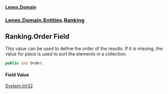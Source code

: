 #### [Lenex.Domain](index.md 'index')
### [Lenex.Domain.Entities](Lenex.Domain.Entities.md 'Lenex.Domain.Entities').[Ranking](Lenex.Domain.Entities.Ranking.md 'Lenex.Domain.Entities.Ranking')

## Ranking.Order Field

This value can be used to define the order of the results. If it is missing, the value for place is used to sort the elements in a collection.

```csharp
public int Order;
```

#### Field Value
[System.Int32](https://docs.microsoft.com/en-us/dotnet/api/System.Int32 'System.Int32')
